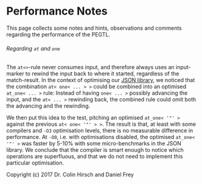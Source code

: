 # Performance Notes

This page collects some notes and hints, observations and comments regarding the performance of the PEGTL.

###### Regarding `at` and `one`

The `at<>`-rule never consumes input, and therefore always uses an input-marker to rewind the input back to where it started, regardless of the match-result.
In the context of optimising our [JSON library](https://github.com/taocpp/json), we noticed that the combination `at< one< ... > >` could be combined into an optimised `at_one< ... >` rule:
Instead of having `one< ... >` possibly advancing the input, and the `at< ... >` rewinding back, the combined rule could omit both the advancing and the rewinding.

We then put this idea to the test, pitching an optimised `at_one< '"' >` against the previous `at< one< '"' > >`.
The result is that, at least with some compilers and `-O3` optimisation levels, there is no measurable difference in performance.
At `-O0`, i.e. with optimisations disabled, the optimised `at_one< '"' >` was faster by 5-10% with some micro-benchmarks in the JSON library.
We conclude that the compiler is smart enough to notice which operations are superfluous, and that we do not need to implement this particular optimisation.

Copyright (c) 2017 Dr. Colin Hirsch and Daniel Frey
